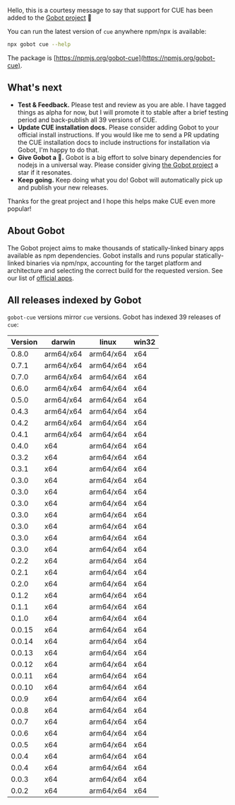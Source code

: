 Hello, this is a courtesy message to say that support for CUE has been added to the [Gobot project](https://www.npmjs.com/package/gobot) 🎸

You can run the latest version of `cue` anywhere npm/npx is available:

```bash
npx gobot cue --help
```

The package is [https://npmjs.org/gobot-cue](https://npmjs.org/gobot-cue).

## What's next

- **Test & Feedback.** Please test and review as you are able. I have tagged things as alpha for now, but I will promote it to stable after a brief testing period and back-publish all 39 versions of CUE.
- **Update CUE installation docs.** Please consider adding Gobot to your official install instructions. If you would like me to send a PR updating the CUE installation docs to include instructions for installation via Gobot, I'm happy to do that.
- **Give Gobot a 💫.** Gobot is a big effort to solve binary dependencies for nodejs in a universal way. Please consider giving [the Gobot project](https://github.com/benallfree/gobot) a star if it resonates.
- **Keep going.** Keep doing what you do! Gobot will automatically pick up and publish your new releases.

Thanks for the great project and I hope this helps make CUE even more popular!

## About Gobot

The Gobot project aims to make thousands of statically-linked binary apps available as npm dependencies. Gobot installs and runs popular statically-linked binaries via npm/npx, accounting for the target platform and architecture and selecting the correct build for the requested version. See our list of [official apps](https://www.npmjs.com/package/gobot#official-gobot-apps).

## All releases indexed by Gobot

`gobot-cue` versions mirror `cue` versions. Gobot has indexed 39 releases of `cue`:

| Version | darwin    | linux     | win32 |
| ------- | --------- | --------- | ----- |
| 0.8.0   | arm64/x64 | arm64/x64 | x64   |
| 0.7.1   | arm64/x64 | arm64/x64 | x64   |
| 0.7.0   | arm64/x64 | arm64/x64 | x64   |
| 0.6.0   | arm64/x64 | arm64/x64 | x64   |
| 0.5.0   | arm64/x64 | arm64/x64 | x64   |
| 0.4.3   | arm64/x64 | arm64/x64 | x64   |
| 0.4.2   | arm64/x64 | arm64/x64 | x64   |
| 0.4.1   | arm64/x64 | arm64/x64 | x64   |
| 0.4.0   | x64       | arm64/x64 | x64   |
| 0.3.2   | x64       | arm64/x64 | x64   |
| 0.3.1   | x64       | arm64/x64 | x64   |
| 0.3.0   | x64       | arm64/x64 | x64   |
| 0.3.0   | x64       | arm64/x64 | x64   |
| 0.3.0   | x64       | arm64/x64 | x64   |
| 0.3.0   | x64       | arm64/x64 | x64   |
| 0.3.0   | x64       | arm64/x64 | x64   |
| 0.3.0   | x64       | arm64/x64 | x64   |
| 0.3.0   | x64       | arm64/x64 | x64   |
| 0.2.2   | x64       | arm64/x64 | x64   |
| 0.2.1   | x64       | arm64/x64 | x64   |
| 0.2.0   | x64       | arm64/x64 | x64   |
| 0.1.2   | x64       | arm64/x64 | x64   |
| 0.1.1   | x64       | arm64/x64 | x64   |
| 0.1.0   | x64       | arm64/x64 | x64   |
| 0.0.15  | x64       | arm64/x64 | x64   |
| 0.0.14  | x64       | arm64/x64 | x64   |
| 0.0.13  | x64       | arm64/x64 | x64   |
| 0.0.12  | x64       | arm64/x64 | x64   |
| 0.0.11  | x64       | arm64/x64 | x64   |
| 0.0.10  | x64       | arm64/x64 | x64   |
| 0.0.9   | x64       | arm64/x64 | x64   |
| 0.0.8   | x64       | arm64/x64 | x64   |
| 0.0.7   | x64       | arm64/x64 | x64   |
| 0.0.6   | x64       | arm64/x64 | x64   |
| 0.0.5   | x64       | arm64/x64 | x64   |
| 0.0.4   | x64       | arm64/x64 | x64   |
| 0.0.4   | x64       | arm64/x64 | x64   |
| 0.0.3   | x64       | arm64/x64 | x64   |
| 0.0.2   | x64       | arm64/x64 | x64   |

